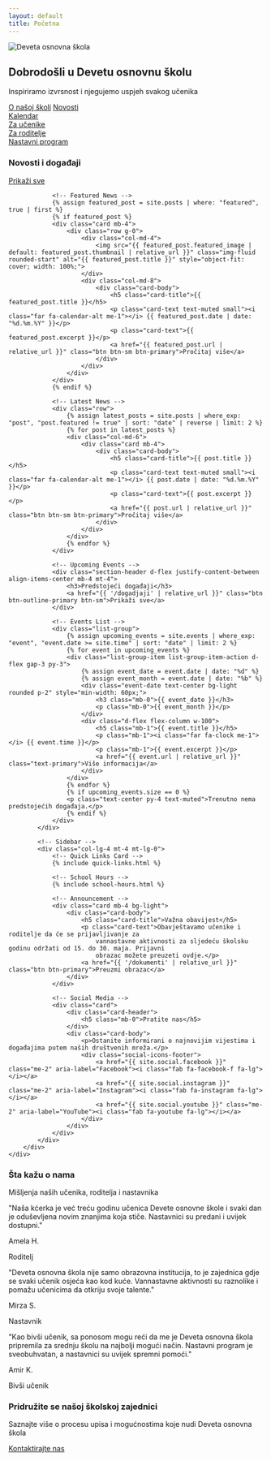 ```yaml
---
layout: default
title: Početna
---
```


<!-- Hero Section -->
<div class="hero-section">
    <div id="heroCarousel" class="carousel slide" data-bs-ride="carousel">
        <div class="carousel-inner">
            <div class="carousel-item active">
                <img src="{{ '/assets/images/skola-1.webp' | relative_url }}" class="d-block w-100" alt="Deveta osnovna škola">
                <div class="overlay"></div>
                <div class="carousel-caption text-start h-100 d-flex flex-column justify-content-center">
                    <div class="container">
                        <div class="row">
                            <div class="col-lg-8">
                                <h2 class="hero-title mb-3">Dobrodošli u Devetu osnovnu školu</h2>
                                <p class="hero-subtitle mb-4">Inspiriramo izvrsnost i njegujemo uspjeh svakog učenika</p>
                                <div class="hero-buttons d-flex flex-wrap">
                                    <a href="{{ '/o-nama' | relative_url }}" class="btn btn-primary me-2 mb-2">O našoj školi</a>
                                    <a href="{{ '/novosti' | relative_url }}" class="btn btn-outline-light mb-2">Novosti</a>
                                </div>
                            </div>
                        </div>
                    </div>
                </div>
            </div>
        </div>
    </div>
</div>

<!-- Quick Access Links -->
<div class="quick-access py-4">
    <div class="container">
        <div class="row">
            <div class="col-6 col-md-3 mb-3">
                <a href="{{ '/kalendar' | relative_url }}" class="quick-link d-flex flex-column justify-content-center align-items-center p-4">
                    <i class="fas fa-calendar-alt mb-3"></i>
                    <span>Kalendar</span>
                </a>
            </div>
            <div class="col-6 col-md-3 mb-3">
                <a href="{{ '/za-ucenike' | relative_url }}" class="quick-link d-flex flex-column justify-content-center align-items-center p-4">
                    <i class="fas fa-graduation-cap mb-3"></i>
                    <span>Za učenike</span>
                </a>
            </div>
            <div class="col-6 col-md-3 mb-3">
                <a href="{{ '/za-roditelje' | relative_url }}" class="quick-link d-flex flex-column justify-content-center align-items-center p-4">
                    <i class="fas fa-users mb-3"></i>
                    <span>Za roditelje</span>
                </a>
            </div>
            <div class="col-6 col-md-3 mb-3">
                <a href="{{ '/nastavni-program' | relative_url }}" class="quick-link d-flex flex-column justify-content-center align-items-center p-4">
                    <i class="fas fa-book-open mb-3"></i>
                    <span>Nastavni program</span>
                </a>
            </div>
        </div>
    </div>
</div>

<!-- Main Content -->
<div class="main-content py-5">
    <div class="container">
        <div class="row">
            <!-- News Section -->
            <div class="col-lg-8">
                <!-- Section Header -->
                <div class="section-header d-flex justify-content-between align-items-center mb-4">
                    <h3>Novosti i događaji</h3>
                    <a href="{{ '/novosti' | relative_url }}" class="btn btn-outline-primary btn-sm">Prikaži sve</a>
                </div>

                <!-- Featured News -->
                {% assign featured_post = site.posts | where: "featured", true | first %}
                {% if featured_post %}
                <div class="card mb-4">
                    <div class="row g-0">
                        <div class="col-md-4">
                            <img src="{{ featured_post.featured_image | default: featured_post.thumbnail | relative_url }}" class="img-fluid rounded-start" alt="{{ featured_post.title }}" style="object-fit: cover; width: 100%;">
                        </div>
                        <div class="col-md-8">
                            <div class="card-body">
                                <h5 class="card-title">{{ featured_post.title }}</h5>
                                <p class="card-text text-muted small"><i class="far fa-calendar-alt me-1"></i> {{ featured_post.date | date: "%d.%m.%Y" }}</p>
                                <p class="card-text">{{ featured_post.excerpt }}</p>
                                <a href="{{ featured_post.url | relative_url }}" class="btn btn-sm btn-primary">Pročitaj više</a>
                            </div>
                        </div>
                    </div>
                </div>
                {% endif %}

                <!-- Latest News -->
                <div class="row">
                    {% assign latest_posts = site.posts | where_exp: "post", "post.featured != true" | sort: "date" | reverse | limit: 2 %}
                    {% for post in latest_posts %}
                    <div class="col-md-6">
                        <div class="card mb-4">
                            <div class="card-body">
                                <h5 class="card-title">{{ post.title }}</h5>
                                <p class="card-text text-muted small"><i class="far fa-calendar-alt me-1"></i> {{ post.date | date: "%d.%m.%Y" }}</p>
                                <p class="card-text">{{ post.excerpt }}</p>
                                <a href="{{ post.url | relative_url }}" class="btn btn-sm btn-primary">Pročitaj više</a>
                            </div>
                        </div>
                    </div>
                    {% endfor %}
                </div>

                <!-- Upcoming Events -->
                <div class="section-header d-flex justify-content-between align-items-center mb-4 mt-4">
                    <h3>Predstojeći događaji</h3>
                    <a href="{{ '/dogadjaji' | relative_url }}" class="btn btn-outline-primary btn-sm">Prikaži sve</a>
                </div>

                <!-- Events List -->
                <div class="list-group">
                    {% assign upcoming_events = site.events | where_exp: "event", "event.date >= site.time" | sort: "date" | limit: 2 %}
                    {% for event in upcoming_events %}
                    <div class="list-group-item list-group-item-action d-flex gap-3 py-3">
                        {% assign event_date = event.date | date: "%d" %}
                        {% assign event_month = event.date | date: "%b" %}
                        <div class="event-date text-center bg-light rounded p-2" style="min-width: 60px;">
                            <h3 class="mb-0">{{ event_date }}</h3>
                            <p class="mb-0">{{ event_month }}</p>
                        </div>
                        <div class="d-flex flex-column w-100">
                            <h5 class="mb-1">{{ event.title }}</h5>
                            <p class="mb-1"><i class="far fa-clock me-1"></i> {{ event.time }}</p>
                            <p class="mb-1">{{ event.excerpt }}</p>
                            <a href="{{ event.url | relative_url }}" class="text-primary">Više informacija</a>
                        </div>
                    </div>
                    {% endfor %}
                    {% if upcoming_events.size == 0 %}
                    <p class="text-center py-4 text-muted">Trenutno nema predstojećih događaja.</p>
                    {% endif %}
                </div>
            </div>

            <!-- Sidebar -->
            <div class="col-lg-4 mt-4 mt-lg-0">
                <!-- Quick Links Card -->
                {% include quick-links.html %}

                <!-- School Hours -->
                {% include school-hours.html %}

                <!-- Announcement -->
                <div class="card mb-4 bg-light">
                    <div class="card-body">
                        <h5 class="card-title">Važna obavijest</h5>
                        <p class="card-text">Obavještavamo učenike i roditelje da će se prijavljivanje za
                            vannastavne aktivnosti za sljedeću školsku godinu održati od 15. do 30. maja. Prijavni
                            obrazac možete preuzeti ovdje.</p>
                        <a href="{{ '/dokumenti' | relative_url }}" class="btn btn-primary">Preuzmi obrazac</a>
                    </div>
                </div>

                <!-- Social Media -->
                <div class="card">
                    <div class="card-header">
                        <h5 class="mb-0">Pratite nas</h5>
                    </div>
                    <div class="card-body">
                        <p>Ostanite informirani o najnovijim vijestima i događajima putem naših društvenih mreža.</p>
                        <div class="social-icons-footer">
                            <a href="{{ site.social.facebook }}" class="me-2" aria-label="Facebook"><i class="fab fa-facebook-f fa-lg"></i></a>
                            <a href="{{ site.social.instagram }}" class="me-2" aria-label="Instagram"><i class="fab fa-instagram fa-lg"></i></a>
                            <a href="{{ site.social.youtube }}" class="me-2" aria-label="YouTube"><i class="fab fa-youtube fa-lg"></i></a>
                        </div>
                    </div>
                </div>
            </div>
        </div>
    </div>
</div>

<!-- Testimonials Section -->
<div class="testimonials py-5 bg-light">
    <div class="container">
        <div class="section-header text-center mb-5">
            <h3>Šta kažu o nama</h3>
            <p class="text-muted">Mišljenja naših učenika, roditelja i nastavnika</p>
        </div>
        <div class="row">
            <div class="col-md-4 mb-4">
                <div class="card h-100">
                    <div class="card-body">
                        <div class="mb-3 text-primary">
                            <i class="fas fa-star"></i>
                            <i class="fas fa-star"></i>
                            <i class="fas fa-star"></i>
                            <i class="fas fa-star"></i>
                            <i class="fas fa-star"></i>
                        </div>
                        <p class="card-text">"Naša kćerka je već treću godinu učenica Devete osnovne škole i svaki
                            dan je oduševljena novim znanjima koja stiče. Nastavnici su predani i uvijek dostupni."
                        </p>
                    </div>
                    <div class="card-footer bg-white">
                        <p class="mb-0 fw-bold">Amela H.</p>
                        <p class="text-muted small mb-0">Roditelj</p>
                    </div>
                </div>
            </div>
            <div class="col-md-4 mb-4">
                <div class="card h-100">
                    <div class="card-body">
                        <div class="mb-3 text-primary">
                            <i class="fas fa-star"></i>
                            <i class="fas fa-star"></i>
                            <i class="fas fa-star"></i>
                            <i class="fas fa-star"></i>
                            <i class="fas fa-star"></i>
                        </div>
                        <p class="card-text">"Deveta osnovna škola nije samo obrazovna institucija, to je zajednica
                            gdje se svaki učenik osjeća kao kod kuće. Vannastavne aktivnosti su raznolike i pomažu
                            učenicima da otkriju svoje talente."</p>
                    </div>
                    <div class="card-footer bg-white">
                        <p class="mb-0 fw-bold">Mirza S.</p>
                        <p class="text-muted small mb-0">Nastavnik</p>
                    </div>
                </div>
            </div>
            <div class="col-md-4 mb-4">
                <div class="card h-100">
                    <div class="card-body">
                        <div class="mb-3 text-primary">
                            <i class="fas fa-star"></i>
                            <i class="fas fa-star"></i>
                            <i class="fas fa-star"></i>
                            <i class="fas fa-star"></i>
                            <i class="fas fa-star"></i>
                        </div>
                        <p class="card-text">"Kao bivši učenik, sa ponosom mogu reći da me je Deveta osnovna škola
                            pripremila za srednju školu na najbolji mogući način. Nastavni program je sveobuhvatan,
                            a nastavnici su uvijek spremni pomoći."</p>
                    </div>
                    <div class="card-footer bg-white">
                        <p class="mb-0 fw-bold">Amir K.</p>
                        <p class="text-muted small mb-0">Bivši učenik</p>
                    </div>
                </div>
            </div>
        </div>
    </div>
</div>

<!-- CTA Section -->
<div class="cta-section py-5 bg-primary text-white">
    <div class="container">
        <div class="row align-items-center">
            <div class="col-lg-8 mb-4 mb-lg-0">
                <h3>Pridružite se našoj školskoj zajednici</h3>
                <p class="mb-0">Saznajte više o procesu upisa i mogućnostima koje nudi Deveta osnovna škola</p>
            </div>
            <div class="col-lg-4 text-lg-end">
                <a href="{{ '/kontakt' | relative_url }}" class="btn btn-outline-light">Kontaktirajte nas</a>
            </div>
        </div>
    </div>
</div>